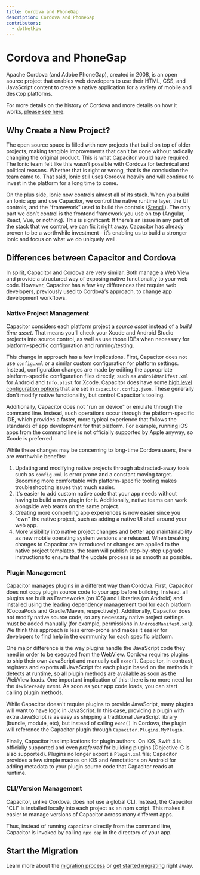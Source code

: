 ```yaml
---
title: Cordova and PhoneGap
description: Cordova and PhoneGap
contributors:
  - dotNetkow
---
```


# Cordova and PhoneGap

Apache Cordova (and Adobe PhoneGap), created in 2008, is an open source project that enables web developers to use their HTML, CSS, and JavaScript content to create a native application for a variety of mobile and desktop platforms. 

For more details on the history of Cordova and more details on how it works, [please see here](https://ionicframework.com/resources/articles/what-is-apache-cordova).

## Why Create a New Project?

The open source space is filled with new projects that build on top of older projects, making tangible improvements that can't be done without radically changing the original product. This is what Capacitor would have required. The Ionic team felt like this wasn't possible with Cordova for technical and political reasons. Whether that is right or wrong, that is the conclusion the team came to. That said, Ionic still uses Cordova heavily and will continue to invest in the platform for a long time to come.

On the plus side, Ionic now controls almost all of its stack. When you build an Ionic app and use Capacitor, we control the native runtime layer, the UI controls, and the “framework” used to build the controls ([Stencil](https://stenciljs.com/)). The only part we don’t control is the frontend framework you use on top (Angular, React, Vue, or nothing). This is significant: If there’s an issue in any part of the stack that we control, we can fix it right away. Capacitor has already proven to be a worthwhile investment - it’s enabling us to build a stronger Ionic and focus on what we do uniquely well.

## Differences between Capacitor and Cordova

In spirit, Capacitor and Cordova are very similar. Both manage a Web View and provide a structured way of exposing native functionality to your web code. However, Capacitor has a few key differences that require web developers, previously used to Cordova's approach, to change app development workflows.

### Native Project Management

Capacitor considers each platform project a _source asset_ instead of a _build time asset_. That means you'll check your Xcode and Android Studio projects into source control, as well as use those IDEs when necessary for platform-specific configuration and running/testing.

This change in approach has a few implications. First, Capacitor does not use `config.xml` or a similar custom configuration for platform settings. Instead, configuration changes are made by editing the appropriate platform-specific configuration files directly, such as `AndroidManifest.xml` for Android and `Info.plist` for Xcode. Capacitor does have some [high level configuration options](/docs/basics/configuring-your-app) that are set in `capacitor.config.json`. These generally don't modify native functionality, but control Capacitor's tooling.

Additionally, Capacitor does not "run on device" or emulate through the command line. Instead, such operations occur through the platform-specific IDE, which provides a faster, more typical experience that follows the standards of app development for that platform. For example, running iOS apps from the command line is not officially supported by Apple anyway, so Xcode is preferred.

While these changes may be concerning to long-time Cordova users, there are worthwhile benefits:

 1. Updating and modifying native projects through abstracted-away tools such as `config.xml` is error prone and a constant moving target. Becoming more comfortable with platform-specific tooling makes troubleshooting issues that much easier.
 2. It's easier to add custom native code that your app needs without having to build a new plugin for it. Additionally, native teams can work alongside web teams on the same project. 
 3. Creating more compelling app experiences is now easier since you "own" the native project, such as adding a native UI shell around your web app.
 4. More visibility into native project changes and better app maintainability as new mobile operating system versions are released. When breaking changes to Capacitor are introduced or changes are applied to the native project templates, the team will publish step-by-step upgrade instructions to ensure that the update process is as smooth as possible.

### Plugin Management

Capacitor manages plugins in a different way than Cordova. First, Capacitor does not copy plugin source code to your app before building. Instead, all plugins are built as Frameworks (on iOS) and Libraries (on Android) and installed using the leading dependency management tool for each platform (CocoaPods and Gradle/Maven, respectively). Additionally, Capacitor does not modify native source code, so any necessary native project settings must be added manually (for example, permissions in `AndroidManifest.xml`). We think this approach is less error-prone and makes it easier for developers to find help in the community for each specific platform.

One major difference is the way plugins handle the JavaScript code they need in order to be executed from the WebView. Cordova requires plugins to ship their own JavaScript and manually call `exec()`. Capacitor, in contrast, registers and exports all JavaScript for each plugin based on the methods it detects at runtime, so all plugin methods are available as soon as the WebView loads. One important implication of this: there is no more need for the `deviceready` event. As soon as your app code loads, you can start calling plugin methods.

While Capacitor doesn't require plugins to provide JavaScript, many plugins will want to have logic in JavaScript. In this case, providing a plugin with extra JavaScript is as easy as shipping a traditional JavaScript library (bundle, module, etc), but instead of calling `exec()` in Cordova, the plugin will reference the Capacitor plugin through `Capacitor.Plugins.MyPlugin`.

Finally, Capacitor has implications for plugin authors. On iOS, Swift 4 is officially supported and even _preferred_ for building plugins (Objective-C is also supported). Plugins no longer export a `Plugin.xml` file; Capacitor provides a few simple macros on iOS and Annotations on Android for adding metadata to your plugin source code that Capacitor reads at runtime.

### CLI/Version Management

Capacitor, unlike Cordova, does not use a global CLI. Instead, the Capacitor "CLI" is installed locally into each project as an npm script. This makes it easier to manage versions of Capacitor across many different apps.

Thus, instead of running `capacitor` directly from the command line, Capacitor is invoked by calling `npx cap` in the directory of your app.

## Start the Migration

Learn more about the [migration process](/docs/cordova/migration-strategy) or [get started migrating](/docs/cordova/migrating-from-cordova-to-capacitor) right away.
